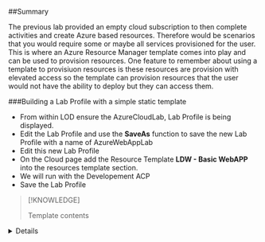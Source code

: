 ##Summary

The previous lab provided an empty cloud subscription to then complete activities and create Azure based resources.  Therefore would be scenarios that you would 
require some or maybe all services provisioned for the user.  This is where an Azure Resource Manager template comes into play and can be used to provision resources. 
One feature to remember about using a template to provisiuon resources is these resources are provision with elevated access so the template can provision resources that the user would not have the ability to deploy but they can access them.

###Building a Lab Profile with a simple static template

- From within LOD ensure the AzureCloudLab, Lab Profile is being displayed.
- Edit the Lab Profile and use the **SaveAs** function to save the new Lab Profile with a name of AzureWebAppLab
- Edit this new Lab Profile
- On the Cloud page add the Resource Template **LDW - Basic WebAPP** into the resources template section.
- We will run with the Developement ACP
- Save the Lab Profile

>[!KNOWLEDGE] <summary>
Template contents
</summary>
<details>
>```ARM-nocopy
{
    "$schema": "https://schema.management.azure.com/schemas/2015-01-01/deploymentTemplate.json#",
   "contentVersion": "1.0.0.0",
    "resources": [
        {
            "apiVersion": "2016-09-01",
            "name": "AppServicePlan1",
            "type": "Microsoft.Web/serverfarms",
            "location": "[resourceGroup().location]",
            "sku": {
                "name": "D1",
                "capacity": 1
        },
            "properties": {
                "name": "AppServicePlan1"
            }
        },
        {
            "apiVersion": "2015-08-01",
            "name": "[concat('WebApp',substring(ResourceGroup().name,14,11))]",
            "type": "Microsoft.Web/sites",
            "location": "[resourceGroup().location]",
            "dependsOn": [
                "Microsoft.Web/serverfarms/AppServicePlan1"
            ],
            "properties": {
                "name": "[concat('WebApp',substring(ResourceGroup().name,14,11))]",
                "serverFarmId": "[resourceId('Microsoft.Web/serverfarms/', 'AppServicePlan1')]",
                "httpsOnly":true
            }
        }
    ]
}
```


###Testing the ARM template

- Launch the Lab Profile @lab.Variable(initials)-AzureWebAppTemplate
- You will notice this takes much longer to provision
- Navigate into your Resource Group.

>[!ALERT] It can still take upto 90 seconds for the resource to become available in Azure so there still might be an error when you view the Resource Group.  Just wait the 0 Seconds and try again.

- Select the Web App (listed as App Service) with a name of WebAppceGroup1
- Copy the Web App URL and paste into a local browser to confirm the Website loads the default Webpage.

- [] This completes the activities for Lab 3 please let your instructor know that you have completed Lab 3

Press **Next** to continue
